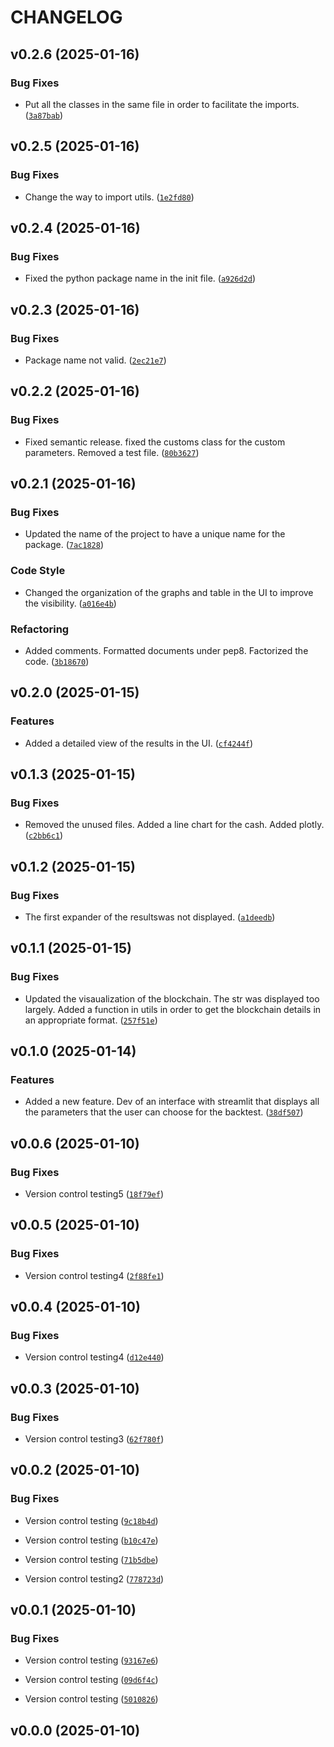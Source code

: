 # CHANGELOG


## v0.2.6 (2025-01-16)

### Bug Fixes

- Put all the classes in the same file in order to facilitate the imports.
  ([`3a87bab`](https://github.com/raphhhcor/python_project/commit/3a87bab390841ce7861c5c13623c0569e941189c))


## v0.2.5 (2025-01-16)

### Bug Fixes

- Change the way to import utils.
  ([`1e2fd80`](https://github.com/raphhhcor/python_project/commit/1e2fd803b07eb5ebe839821ace32e2d4c35ffa94))


## v0.2.4 (2025-01-16)

### Bug Fixes

- Fixed the python package name in the init file.
  ([`a926d2d`](https://github.com/raphhhcor/python_project/commit/a926d2db97bdf8231df171ab232799138746c318))


## v0.2.3 (2025-01-16)

### Bug Fixes

- Package name not valid.
  ([`2ec21e7`](https://github.com/raphhhcor/python_project/commit/2ec21e78f9e03ba6ca7f06f751c19dbfc2799d5d))


## v0.2.2 (2025-01-16)

### Bug Fixes

- Fixed semantic release. fixed the customs class for the custom parameters. Removed a test file.
  ([`80b3627`](https://github.com/raphhhcor/python_project/commit/80b362796f4d15275dc43e1f55b375e759110f87))


## v0.2.1 (2025-01-16)

### Bug Fixes

- Updated the name of the project to have a unique name for the package.
  ([`7ac1828`](https://github.com/raphhhcor/python_project/commit/7ac1828b8f8b5bbe100783e73ba0302580beff55))

### Code Style

- Changed the organization of the graphs and table in the UI to improve the visibility.
  ([`a016e4b`](https://github.com/raphhhcor/python_project/commit/a016e4bf42afde5ee82666bcfca88ec7935ec2a4))

### Refactoring

- Added comments. Formatted documents under pep8. Factorized the code.
  ([`3b18670`](https://github.com/raphhhcor/python_project/commit/3b18670a2505c2aa5ee8c67cee4a7bbc4af3ac30))


## v0.2.0 (2025-01-15)

### Features

- Added a detailed view of the results in the UI.
  ([`cf4244f`](https://github.com/raphhhcor/python_project/commit/cf4244fcead4edfd7fbc2df205fef3635cb0f71a))


## v0.1.3 (2025-01-15)

### Bug Fixes

- Removed the unused files. Added a line chart for the cash. Added plotly.
  ([`c2bb6c1`](https://github.com/raphhhcor/python_project/commit/c2bb6c151fcaa570948667d976d9fdb9279141f2))


## v0.1.2 (2025-01-15)

### Bug Fixes

- The first expander of the resultswas not displayed.
  ([`a1deedb`](https://github.com/raphhhcor/python_project/commit/a1deedb69993dddc32e67db4dff1f3d885088624))


## v0.1.1 (2025-01-15)

### Bug Fixes

- Updated the visaualization of the blockchain. The str was displayed too largely. Added a function
  in utils in order to get the blockchain details in an appropriate format.
  ([`257f51e`](https://github.com/raphhhcor/python_project/commit/257f51e79d26cf4c9f3588fbb1f5a41130348f5a))


## v0.1.0 (2025-01-14)

### Features

- Added a new feature. Dev of an interface with streamlit that displays all the parameters that the
  user can choose for the backtest.
  ([`38df507`](https://github.com/raphhhcor/python_project/commit/38df507b9c2c1d9ef7ef82f57f018d4a907b3292))


## v0.0.6 (2025-01-10)

### Bug Fixes

- Version control testing5
  ([`18f79ef`](https://github.com/raphhhcor/python_project/commit/18f79ef9b6476e5dd88649309b78803895d3f5e6))


## v0.0.5 (2025-01-10)

### Bug Fixes

- Version control testing4
  ([`2f88fe1`](https://github.com/raphhhcor/python_project/commit/2f88fe155bb4c7cab684b461e4d699f14273d00e))


## v0.0.4 (2025-01-10)

### Bug Fixes

- Version control testing4
  ([`d12e440`](https://github.com/raphhhcor/python_project/commit/d12e440f0e9656c2a29bffee3b983d1ccc016315))


## v0.0.3 (2025-01-10)

### Bug Fixes

- Version control testing3
  ([`62f780f`](https://github.com/raphhhcor/python_project/commit/62f780f3cfe1ca2cce2965f5e4110e52c56e5422))


## v0.0.2 (2025-01-10)

### Bug Fixes

- Version control testing
  ([`9c18b4d`](https://github.com/raphhhcor/python_project/commit/9c18b4da982fb2fa3e25748377538bbb99ef56fb))

- Version control testing
  ([`b10c47e`](https://github.com/raphhhcor/python_project/commit/b10c47e3036292c4e08b5e0f77662a2c6784fe8f))

- Version control testing
  ([`71b5dbe`](https://github.com/raphhhcor/python_project/commit/71b5dbe284eee458a8354c33e7a15eed16859111))

- Version control testing2
  ([`778723d`](https://github.com/raphhhcor/python_project/commit/778723d99f84451611a07d4b6566efff46f430dd))


## v0.0.1 (2025-01-10)

### Bug Fixes

- Version control testing
  ([`93167e6`](https://github.com/raphhhcor/python_project/commit/93167e6bf9e9078553ae0d375e63bdef1e4910de))

- Version control testing
  ([`09d6f4c`](https://github.com/raphhhcor/python_project/commit/09d6f4c85891fe9c11f83e24f2bbfb27da56a46d))

- Version control testing
  ([`5010826`](https://github.com/raphhhcor/python_project/commit/5010826c103a7ac20e1abe97c4b2b2f435f3217f))


## v0.0.0 (2025-01-10)
